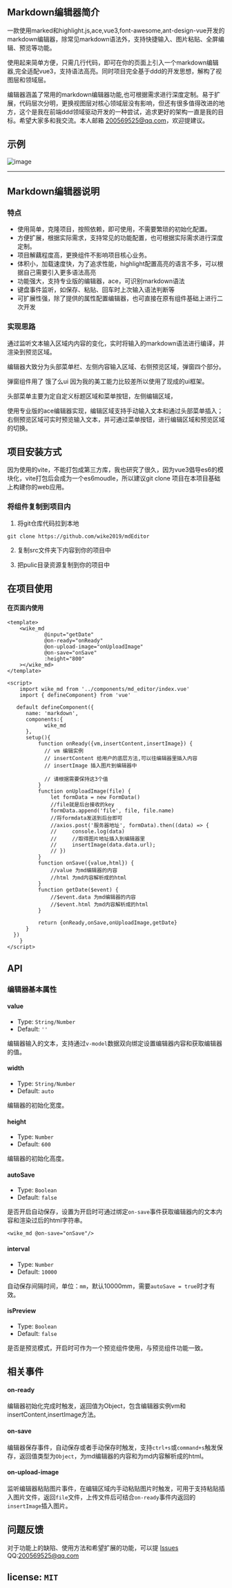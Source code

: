 



## Markdown编辑器简介
一款使用marked和highlight.js,ace,vue3,font-awesome,ant-design-vue开发的markdown编辑器，除常见markdown语法外，支持快捷输入、图片粘贴、全屏编辑、预览等功能。

使用起来简单方便，只需几行代码，即可在你的页面上引入一个markdown编辑器,完全适配vue3，支持语法高亮。同时项目完全基于ddd的开发思想，解构了视图层和领域层。

编辑器涵盖了常用的markdown编辑器功能,也可根据需求进行深度定制。易于扩展，代码层次分明，更换视图层对核心领域层没有影响，但还有很多值得改进的地方，这个是我在前端ddd领域驱动开发的一种尝试，追求更好的架构一直是我的目标。希望大家多和我交流。本人邮箱 200569525@qq.com，欢迎提建议。

## 示例



![image](https://csdn.52wike.com/2020-10-27/4f5bb267-8b71-45a8-bf28-5288212af706.png)



----

## 	Markdown编辑器说明

### 特点
- 使用简单，克隆项目，按照依赖，即可使用，不需要繁琐的初始化配置。
- 方便扩展，根据实际需求，支持常见的功能配置，也可根据实际需求进行深度定制。
- 项目解藕程度高，更换组件不影响项目核心业务。
- 体积小，加载速度快，为了追求性能，highlight配置高亮的语言不多，可以根据自己需要引入更多语法高亮
- 功能强大，支持专业版的编辑器，ace，可识别markdown语法
- 键盘事件监听，如保存、粘贴、回车时上次输入语法判断等
- 可扩展性强，除了提供的属性配置编辑器，也可直接在原有组件基础上进行二次开发

### 实现思路

通过监听文本输入区域内内容的变化，实时将输入的markdown语法进行编译，并渲染到预览区域。

编辑器大致分为头部菜单栏、左侧内容输入区域、右侧预览区域，弹窗四个部分。

弹窗组件用了 饿了么ui 因为我的美工能力比较差所以使用了现成的ui框架。

头部菜单主要为定自定义标题区域和菜单按钮，左侧编辑区域，

使用专业版的ace编辑器实现，编辑区域支持手动输入文本和通过头部菜单插入；右侧预览区域可实时预览输入文本，并可通过菜单按钮，进行编辑区域和预览区域的切换。

## 项目安装方式

因为使用的vite，不能打包成第三方库，我也研究了很久，因为vue3倡导es6的模块化，vite打包后会成为一个es6moudle，所以建议git clone 项目在本项目基础上构建你的web应用。

### 将组件复制到项目内
1. 将git仓库代码拉到本地

```
git clone https://github.com/wike2019/mdEditor
```

2. 复制src文件夹下内容到你的项目中


3. 把pulic目录资源复制到你的项目中


## 在项目使用


#### 在页面内使用

```vue
<template>
	<wike_md
            @input="getDate"
            @on-ready="onReady"
            @on-upload-image="onUploadImage"
            @on-save="onSave"
            :height="800"
    ></wike_md>
</template>

<script>
    import wike_md from '../components/md_editor/index.vue'
    import { defineComponent} from 'vue'
  
   default defineComponent({
      name: 'markdown',
      components:{
			wike_md
      },
      setup(){
          function onReady({vm,insertContent,insertImage}) {
            // vm 编辑实例
            // insertContent 给用户的底层方法,可以往编辑器里插入内容
            // insertImage 插入图片到编辑器中

            // 请根据需要保持这3个值
          }
          function onUploadImage(file) {
              let formData = new FormData()
              //file就是后台接收的key
              formData.append('file', file, file.name)
              //将formdata发送到后台即可
              //axios.post('服务器地址', formData).then((data) => {
              //     console.log(data)
              //     //取得图片地址插入到编辑器里
              //     insertImage(data.data.url);
              // })
          }
          function onSave({value,html}) {
              //value 为md编辑器的内容
              //html 为md内容解析成的html
          }
 		  function getDate($event) {
              //$event.data 为md编辑器的内容
  			  //$event.html 为md内容解析成的html
          }
  
          return {onReady,onSave,onUploadImage,getDate}
      }
  })
    }
</script>
```

## API

### 编辑器基本属性

#### value
- Type: `String/Number`
- Default: `''`

编辑器输入的文本，支持通过`v-model`数据双向绑定设置编辑器内容和获取编辑器的值。

#### width
- Type: `String/Number`
- Default: `auto`

编辑器的初始化宽度。

#### height
- Type: `Number`
- Default: `600`

编辑器的初始化高度。


#### autoSave
- Type: `Boolean`
- Default: `false`

是否开启自动保存，设置为开启时可通过绑定`on-save`事件获取编辑器内的文本内容和渲染过后的html字符串。

```vue
<wike_md @on-save="onSave"/>
```



#### interval
- Type: `Number`
- Default: `10000`

自动保存间隔时间，单位：`mm`，默认10000mm，需要`autoSave = true`时才有效。



#### isPreview
- Type: `Boolean`
- Default: `false`

是否是预览模式，开启时可作为一个预览组件使用，与预览组件功能一致。





## 相关事件

#### on-ready

编辑器初始化完成时触发，返回值为Object，包含编辑器实例vm和insertContent,insertImage方法。

#### on-save
编辑器保存事件，自动保存或者手动保存时触发，支持`ctrl+s`或`command+s`触发保存，返回值类型为`Object`，为md编辑器的内容和为md内容解析成的html。


#### on-upload-image

监听编辑器粘贴图片事件，在编辑区域内手动粘贴图片时触发，可用于支持粘贴插入图片文件，返回`file`文件，上传文件后可结合`on-ready`事件内返回的`insertImage`插入图片。



## 问题反馈

对于功能上的缺陷、使用方法和希望扩展的功能，可以提 [Issues](https://github.com/wike2019/mdEditor/issues/new) QQ:200569525@qq.com

##  license: `MIT`


